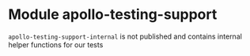# Module apollo-testing-support

`apollo-testing-support-internal` is not published and contains internal helper functions for our tests
